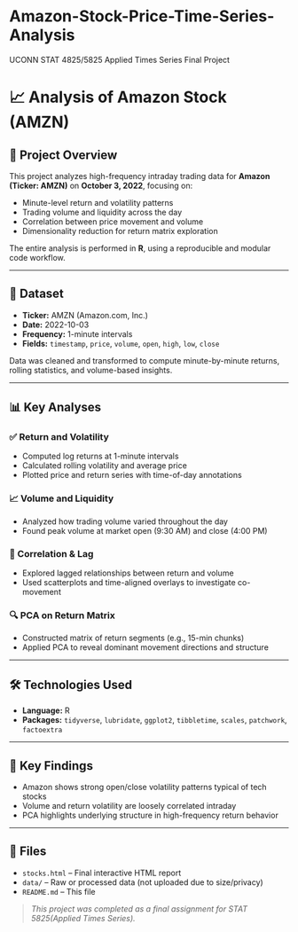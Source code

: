 # Amazon-Stock-Price-Time-Series-Analysis
UCONN STAT 4825/5825 Applied Times Series Final Project
# 📈 Analysis of Amazon Stock (AMZN)

## 🧠 Project Overview

This project analyzes high-frequency intraday trading data for **Amazon (Ticker: AMZN)** on **October 3, 2022**, focusing on:

- Minute-level return and volatility patterns
- Trading volume and liquidity across the day
- Correlation between price movement and volume
- Dimensionality reduction for return matrix exploration

The entire analysis is performed in **R**, using a reproducible and modular code workflow.

---

## 📂 Dataset

- **Ticker:** AMZN (Amazon.com, Inc.)
- **Date:** 2022-10-03  
- **Frequency:** 1-minute intervals  
- **Fields:** `timestamp`, `price`, `volume`, `open`, `high`, `low`, `close`

Data was cleaned and transformed to compute minute-by-minute returns, rolling statistics, and volume-based insights.

---

## 📊 Key Analyses

### ✅ Return and Volatility

- Computed log returns at 1-minute intervals
- Calculated rolling volatility and average price
- Plotted price and return series with time-of-day annotations

### 📈 Volume and Liquidity

- Analyzed how trading volume varied throughout the day
- Found peak volume at market open (9:30 AM) and close (4:00 PM)

### 🔁 Correlation & Lag

- Explored lagged relationships between return and volume
- Used scatterplots and time-aligned overlays to investigate co-movement

### 🔍 PCA on Return Matrix

- Constructed matrix of return segments (e.g., 15-min chunks)
- Applied PCA to reveal dominant movement directions and structure

---

## 🛠 Technologies Used

- **Language:** R  
- **Packages:** `tidyverse`, `lubridate`, `ggplot2`, `tibbletime`, `scales`, `patchwork`, `factoextra`

---

## 📌 Key Findings

- Amazon shows strong open/close volatility patterns typical of tech stocks
- Volume and return volatility are loosely correlated intraday
- PCA highlights underlying structure in high-frequency return behavior

---

## 📁 Files

- `stocks.html` – Final interactive HTML report  
- `data/` – Raw or processed data (not uploaded due to size/privacy)  
- `README.md` – This file

> _This project was completed as a final assignment for STAT 5825(Applied Times Series)._

